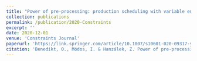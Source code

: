 ```yaml
---
title: "Power of pre-processing: production scheduling with variable energy pricing and power-saving states"
collection: publications
permalink: /publication/2020-Constraints
excerpt: ''
date: 2020-12-01
venue: 'Constraints Journal'
paperurl: 'https://link.springer.com/article/10.1007/s10601-020-09317-y'
citation: 'Benedikt, O., Módos, I. & Hanzálek, Z. Power of pre-processing: production scheduling with variable energy pricing and power-saving states. Constraints 25, 300–318 (2020). https://doi.org/10.1007/s10601-020-09317-y'
---
```


